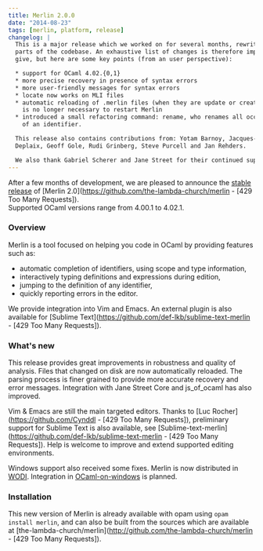 ```yaml
---
title: Merlin 2.0.0
date: "2014-08-23"
tags: [merlin, platform, release]
changelog: |
  This is a major release which we worked on for several months, rewriting many
  parts of the codebase. An exhaustive list of changes is therefore impossible to
  give, but here are some key points (from an user perspective):

  * support for OCaml 4.02.{0,1}
  * more precise recovery in presence of syntax errors
  * more user-friendly messages for syntax errors
  * locate now works on MLI files
  * automatic reloading of .merlin files (when they are update or created), it
    is no longer necessary to restart Merlin
  * introduced a small refactoring command: rename, who renames all occurences
    of an identifier.

  This release also contains contributions from: Yotam Barnoy, Jacques-Pascal
  Deplaix, Geoff Gole, Rudi Grinberg, Steve Purcell and Jan Rehders.

  We also thank Gabriel Scherer and Jane Street for their continued support.
---
```


After a few months of development, we are pleased to announce the
[stable release](https://github.com/ocaml/merlin/blob/v2.0/CHANGELOG) of
[Merlin 2.0](https://github.com/the-lambda-church/merlin - [429 Too Many Requests]).  
Supported OCaml versions range from 4.00.1 to 4.02.1.

### Overview

Merlin is a tool focused on helping you code in OCaml by providing features
such as:
* automatic completion of identifiers, using scope and type information,
* interactively typing definitions and expressions during edition,
* jumping to the definition of any identifier,
* quickly reporting errors in the editor.

We provide integration into Vim and Emacs.  An external plugin is also
available for [Sublime Text](https://github.com/def-lkb/sublime-text-merlin - [429 Too Many Requests]).

### What's new

This release provides great improvements in robustness and quality of analysis.
Files that changed on disk are now automatically reloaded. 
The parsing process is finer grained to provide more accurate recovery and error
messages.
Integration with Jane Street Core and js\_of\_ocaml has also improved.

Vim & Emacs are still the main targeted editors. 
Thanks to [Luc Rocher](https://github.com/Cynddl - [429 Too Many Requests]), preliminary support for
Sublime Text is also available, see
[Sublime-text-merlin](https://github.com/def-lkb/sublime-text-merlin - [429 Too Many Requests]).
Help is welcome to improve and extend supported editing environments.

Windows support also received some fixes.  Merlin is now distributed in
[WODI](http://wodi.forge.ocamlcore.org/).  Integration in
[OCaml-on-windows](http://protz.github.io/ocaml-installer/) is planned.

### Installation

This new version of Merlin is already available with opam using `opam install
merlin`, and can also be built from the sources which are available at
[the-lambda-church/merlin](http://github.com/the-lambda-church/merlin - [429 Too Many Requests]).
